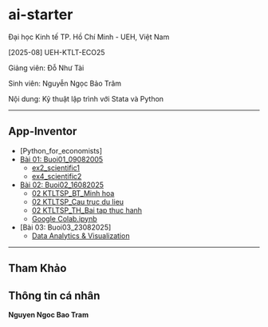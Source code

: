 # ai-starter

Đại học Kinh tế TP. Hồ Chí Minh - UEH, Việt Nam

[2025-08] UEH-KTLT-ECO25

Giảng viên: Đỗ Như Tài

Sinh viên: Nguyễn Ngọc Bảo Trâm

Nội dung: Kỹ thuật lập trình với Stata và Python 

---

## App-Inventor

- [Python_for_economists]
- [Bài 01: Buoi01_09082005](https://nbviewer.org/github/baotram19/UEH-KTLT-ECO25/blob/main/Buoi01_09082025/Bai01.ipynb)
  + [ex2_scientific1](https://nbviewer.org/github/baotram19/UEH-KTLT-ECO25/blob/main/Buoi01_09082025/ex2_scientific1.ipynb)
  + [ex4_scientific2](https://nbviewer.org/github/baotram19/UEH-KTLT-ECO25/blob/main/Buoi01_09082025/ex4_scientific2.ipynb)
- [Bài 02: Buoi02_16082025](#)
  + [02 KTLTSP_BT_Minh hoa](https://nbviewer.org/github/baotram19/UEH-KTLT-ECO25/blob/main/Buoi02_16082025/02%20KTLTSP_BT_Minh%20hoa.ipynb)
  + [02 KTLTSP_Cau truc du lieu](https://nbviewer.org/github/baotram19/UEH-KTLT-ECO25/blob/main/Buoi02_16082025/02%20KTLTSP_Cau%20truc%20du%20lieu.ipynb)
  + [02 KTLTSP_TH_Bai tap thuc hanh](https://nbviewer.org/github/baotram19/UEH-KTLT-ECO25/blob/main/Buoi02_16082025/02%20KTLTSP_TH_Bai%20tap%20thuc%20hanh.ipynb)
  + [Google Colab.ipynb](https://nbviewer.org/github/baotram19/UEH-KTLT-ECO25/blob/main/Buoi02_16082025/Google%20Colab.ipynb)
- [Bài 03: Buoi03_23082025]
  + [Data Analytics & Visualization](https://nbviewer.org/github/baotram19/UEH-KTLT-ECO25/blob/main/Buoi03_23082025/Data%20Analytics%20%26%20Visualization.ipynb)

---

## Tham Khảo


## Thông tin cá nhân
**Nguyen Ngoc Bao Tram**

